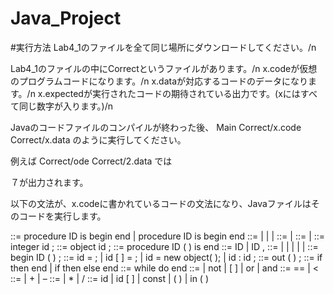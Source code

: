 # Java_Project
#実行方法
Lab4_1のファイルを全て同じ場所にダウンロードしてください。/n

Lab4_1のファイルの中にCorrectというファイルがあります。/n
 x.codeが仮想のプログラムコードになります。/n
 x.dataが対応するコードのデータになります。/n
 x.expectedが実行されたコードの期待されている出力です。(xにはすべて同じ数字が入ります。)/n
 
Javaのコードファイルのコンパイルが終わった後、
 Main Correct/x.code Correct/x.data
のように実行してください。

例えば
 Correct/ode Correct/2.data
では



７が出力されます。

以下の文法が、x.codeに書かれているコードの文法になり、Javaファイルはそのコードを実行します。

<procedure> ::= procedure ID is <decl-seq> begin <stmt-seq> end 
 | procedure ID is begin <stmt-seq> end
<decl-seq> ::= <decl > | <decl><decl-seq> | <function> | <function><decl-seq>
<stmt-seq> ::= <stmt> | <stmt><stmt-seq> 
<decl> ::= <decl-integer> | <decl-obj> 
<decl-integer> ::= integer id ; 
<decl-obj> ::= object id ; 
<function> ::= procedure ID ( <parameters> ) is <stmt-seq> end
<parameters> ::= ID | ID , <parameters> 
<stmt> ::= <assign> | <if> | <loop> | <out> | <decl> | <call> 
<call> ::= begin ID ( <parameters> ) ;
<assign> ::= id = <expr> ; | id [ <expr> ] = <expr> ; | id = new object( <expr> ); | id : id ; 
<out> ::= out ( <expr> ) ; 
<if> ::= if <cond> then <stmt-seq> end 
 | if <cond> then <stmt-seq> else <stmt-seq> end
<loop> ::= while <cond> do <stmt-seq> end
<cond> ::= <cmpr> | not <cond> | [ <cond> ] | <cmpr> or <cond> | <cmpr> and <cond> 
<cmpr> ::= <expr> == <expr> | <expr> < <expr> 
<expr> ::= <term> | <term> + <expr> | <term> – <expr> 
<term> ::= <factor> | <factor> * <term> | <factor> / <term> 
<factor> ::= id | id [ <expr> ] | const | ( <expr> ) | in ( ) 
